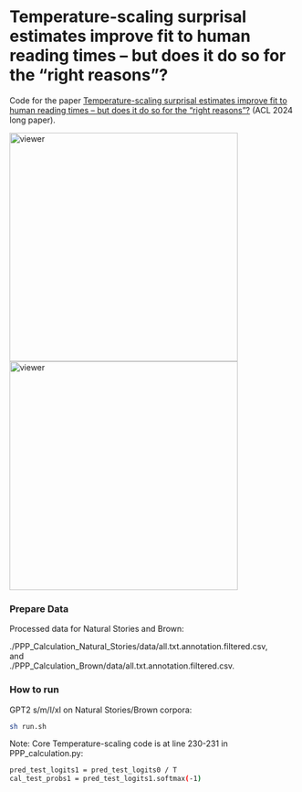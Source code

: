 # Temperature-scaling surprisal estimates improve fit to human reading times – but does it do so for the “right reasons”?

Code for the paper [Temperature-scaling surprisal estimates improve fit to human reading times – but does it do so for the “right reasons”?](https://openreview.net/pdf?id=zdAXhcemNF) (ACL 2024 long paper).



[<img src="https://github.com/TongLiu-github/temperature-scaling-for-fit-to-reading-times/blob/main/figures/optimal_T_gpt2_naturalstories.png" alt="viewer" width="400">](https://prismarinejs.github.io/prismarine-viewer/)
[<img src="https://github.com/TongLiu-github/temperature-scaling-for-fit-to-reading-times/blob/main/figures/optimal_T_gpt2_brown.png" alt="viewer" width="400">](https://prismarinejs.github.io/prismarine-viewer/)

<h3> Prepare Data </h3>
Processed data for Natural Stories and Brown:  

./PPP_Calculation_Natural_Stories/data/all.txt.annotation.filtered.csv,  
and  
./PPP_Calculation_Brown/data/all.txt.annotation.filtered.csv.

<h3> How to run </h3>

GPT2 s/m/l/xl on Natural Stories/Brown corpora:   

```bash
sh run.sh
```

Note: Core Temperature-scaling code is at line 230-231 in PPP_calculation.py:  
```bash
pred_test_logits1 = pred_test_logits0 / T
cal_test_probs1 = pred_test_logits1.softmax(-1)
```

